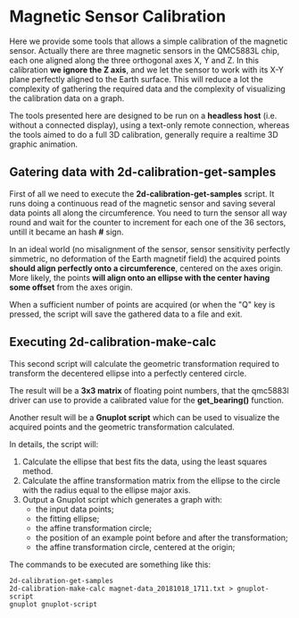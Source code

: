 # Magnetic Sensor Calibration

Here we provide some tools that allows a simple calibration of 
the magnetic sensor. Actually there are three magnetic sensors 
in the QMC5883L chip, each one aligned along the three 
orthogonal axes X, Y and Z. In this calibration **we ignore the 
Z axis**, and we let the sensor to work with its X-Y plane 
perfectly aligned to the Earth surface. This will reduce a lot 
the complexity of gathering the required data and the complexity 
of visualizing the calibration data on a graph.

The tools presented here are designed to be run on a **headless 
host** (i.e. without a connected display), using a text-only 
remote connection, whereas the tools aimed to do a full 3D 
calibration, generally require a realtime 3D graphic animation.

## Gatering data with 2d-calibration-get-samples

First of all we need to execute the 
**2d-calibration-get-samples** script. It runs doing a 
continuous read of the magnetic sensor and saving several data 
points all along the circumference. You need to turn the sensor 
all way round and wait for the counter to increment for each one 
of the 36 sectors, untill it became an hash **#** sign.

In an ideal world (no misalignment of the sensor, sensor 
sensitivity perfectly simmetric, no deformation of the Earth 
magnetif field) the acquired points **should align perfectly 
onto a circumference**, centered on the axes origin. More 
likely, the points **will align onto an ellipse with the center 
having some offset** from the axes origin.

When a sufficient number of points are acquired (or when the "Q" 
key is pressed, the script will save the gathered data to a file 
and exit.

## Executing **2d-calibration-make-calc**

This second script will calculate the geometric transformation 
required to transform the decentered ellipse into a perfectly 
centered circle.

The result will be a **3x3 matrix** of floating point numbers, 
that the qmc5883l driver can use to provide a calibrated value 
for the **get\_bearing()** function.

Another result will be a **Gnuplot script** which can be used to 
visualize the acquired points and the geometric transformation 
calculated.

In details, the script will:

1. Calculate the ellipse that best fits the data, using the 
least squares method.
2. Calculate the affine transformation matrix from the ellipse 
to the circle with the radius equal to the ellipse major axis.
3. Output a Gnuplot script which generates a graph with:
   * the input data points;
   * the fitting ellipse;
   * the affine transformation circle;
   * the position of an example point before and after the transformation;
   * the affine transformation circle, centered at the origin;

The commands to be executed are something like this:

```
2d-calibration-get-samples
2d-calibration-make-calc magnet-data_20181018_1711.txt > gnuplot-script
gnuplot gnuplot-script
```
